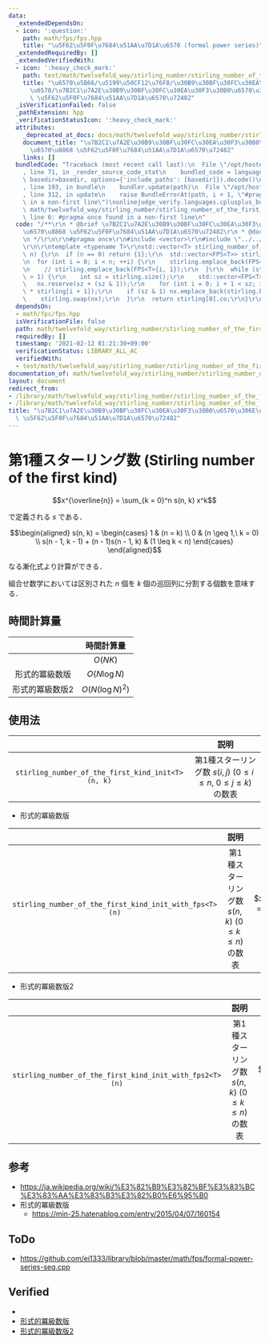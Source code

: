 ```yaml
---
data:
  _extendedDependsOn:
  - icon: ':question:'
    path: math/fps/fps.hpp
    title: "\u5F62\u5F0F\u7684\u51AA\u7D1A\u6570 (formal power series)"
  _extendedRequiredBy: []
  _extendedVerifiedWith:
  - icon: ':heavy_check_mark:'
    path: test/math/twelvefold_way/stirling_number/stirling_number_of_the_first_kind_init_with_fps2.test.cpp
    title: "\u6570\u5B66/\u5199\u50CF12\u76F8/\u30B9\u30BF\u30FC\u30EA\u30F3\u30B0\
      \u6570/\u7B2C1\u7A2E\u30B9\u30BF\u30FC\u30EA\u30F3\u30B0\u6570\u306E\u6570\u8868\
      \ \u5F62\u5F0F\u7684\u51AA\u7D1A\u6570\u72482"
  _isVerificationFailed: false
  _pathExtension: hpp
  _verificationStatusIcon: ':heavy_check_mark:'
  attributes:
    _deprecated_at_docs: docs/math/twelvefold_way/stirling_number/stirling_number_of_the_first_kind.md
    document_title: "\u7B2C1\u7A2E\u30B9\u30BF\u30FC\u30EA\u30F3\u30B0\u6570\u306E\
      \u6570\u8868 \u5F62\u5F0F\u7684\u51AA\u7D1A\u6570\u72482"
    links: []
  bundledCode: "Traceback (most recent call last):\n  File \"/opt/hostedtoolcache/Python/3.9.1/x64/lib/python3.9/site-packages/onlinejudge_verify/documentation/build.py\"\
    , line 71, in _render_source_code_stat\n    bundled_code = language.bundle(stat.path,\
    \ basedir=basedir, options={'include_paths': [basedir]}).decode()\n  File \"/opt/hostedtoolcache/Python/3.9.1/x64/lib/python3.9/site-packages/onlinejudge_verify/languages/cplusplus.py\"\
    , line 193, in bundle\n    bundler.update(path)\n  File \"/opt/hostedtoolcache/Python/3.9.1/x64/lib/python3.9/site-packages/onlinejudge_verify/languages/cplusplus_bundle.py\"\
    , line 312, in update\n    raise BundleErrorAt(path, i + 1, \"#pragma once found\
    \ in a non-first line\")\nonlinejudge_verify.languages.cplusplus_bundle.BundleErrorAt:\
    \ math/twelvefold_way/stirling_number/stirling_number_of_the_first_kind_init_with_fps2.hpp:\
    \ line 6: #pragma once found in a non-first line\n"
  code: "/**\r\n * @brief \u7B2C1\u7A2E\u30B9\u30BF\u30FC\u30EA\u30F3\u30B0\u6570\u306E\
    \u6570\u8868 \u5F62\u5F0F\u7684\u51AA\u7D1A\u6570\u72482\r\n * @docs docs/math/twelvefold_way/stirling_number/stirling_number_of_the_first_kind.md\r\
    \n */\r\n\r\n#pragma once\r\n#include <vector>\r\n#include \"../../fps/fps.hpp\"\
    \r\n\r\ntemplate <typename T>\r\nstd::vector<T> stirling_number_of_the_first_kind_init_with_fps2(int\
    \ n) {\r\n  if (n == 0) return {1};\r\n  std::vector<FPS<T>> stirling;\r\n  stirling.reserve(n);\r\
    \n  for (int i = 0; i < n; ++i) {\r\n    stirling.emplace_back(FPS<T>{-i, 1});\r\
    \n    // stirling.emplace_back(FPS<T>{i, 1});\r\n  }\r\n  while (stirling.size()\
    \ > 1) {\r\n    int sz = stirling.size();\r\n    std::vector<FPS<T>> nx;\r\n \
    \   nx.reserve(sz + (sz & 1));\r\n    for (int i = 0; i + 1 < sz; i += 2) nx.emplace_back(stirling[i]\
    \ * stirling[i + 1]);\r\n    if (sz & 1) nx.emplace_back(stirling.back());\r\n\
    \    stirling.swap(nx);\r\n  }\r\n  return stirling[0].co;\r\n}\r\n"
  dependsOn:
  - math/fps/fps.hpp
  isVerificationFile: false
  path: math/twelvefold_way/stirling_number/stirling_number_of_the_first_kind_init_with_fps2.hpp
  requiredBy: []
  timestamp: '2021-02-12 01:21:30+09:00'
  verificationStatus: LIBRARY_ALL_AC
  verifiedWith:
  - test/math/twelvefold_way/stirling_number/stirling_number_of_the_first_kind_init_with_fps2.test.cpp
documentation_of: math/twelvefold_way/stirling_number/stirling_number_of_the_first_kind_init_with_fps2.hpp
layout: document
redirect_from:
- /library/math/twelvefold_way/stirling_number/stirling_number_of_the_first_kind_init_with_fps2.hpp
- /library/math/twelvefold_way/stirling_number/stirling_number_of_the_first_kind_init_with_fps2.hpp.html
title: "\u7B2C1\u7A2E\u30B9\u30BF\u30FC\u30EA\u30F3\u30B0\u6570\u306E\u6570\u8868\
  \ \u5F62\u5F0F\u7684\u51AA\u7D1A\u6570\u72482"
---
```

# 第1種スターリング数 (Stirling number of the first kind)

$$x^{\overline{n}} = \sum_{k = 0}^n s(n, k) x^k$$

で定義される $s$ である．

$$\begin{aligned} s(n, k) = \begin{cases} 1 & (n = k) \\ 0 & (n \geq 1,\ k = 0) \\ s(n - 1, k - 1) + (n - 1)s(n - 1, k) & (1 \leq k < n) \end{cases} \end{aligned}$$

なる漸化式より計算ができる．

組合せ数学においては区別された $n$ 個を $k$ 個の巡回列に分割する個数を意味する．


## 時間計算量

||時間計算量|
|:--:|:--:|
||$O(NK)$|
|形式的冪級数版|$O(N\log{N})$|
|形式的冪級数版2|$O(N(\log{N})^2)$|


## 使用法

||説明|
|:--:|:--:|
|`stirling_number_of_the_first_kind_init<T>(n, k)`|第1種スターリング数 $s(i, j) \ (0 \leq i \leq n,\ 0 \leq j \leq k)$ の数表|

- 形式的冪級数版

||説明|備考|
|:--:|:--:|:--:|
|`stirling_number_of_the_first_kind_init_with_fps<T>(n)`|第1種スターリング数 $s(n, k) \ (0 \leq k \leq n)$ の数表|$x^{\underline{n}} = \sum_{k = 0}^n s(n, k) x^k$|

- 形式的冪級数版2

||説明|備考|
|:--:|:--:|:--:|
|`stirling_number_of_the_first_kind_init_with_fps2<T>(n)`|第1種スターリング数 $s(n, k) \ (0 \leq k \leq n)$ の数表|$x^{\underline{n}} = \sum_{k = 0}^n s(n, k) x^k$|


## 参考

- https://ja.wikipedia.org/wiki/%E3%82%B9%E3%82%BF%E3%83%BC%E3%83%AA%E3%83%B3%E3%82%B0%E6%95%B0
- 形式的冪級数版
  - https://min-25.hatenablog.com/entry/2015/04/07/160154

## ToDo

- https://github.com/ei1333/library/blob/master/math/fps/formal-power-series-seq.cpp


## Verified

- []()
- [形式的冪級数版](https://judge.yosupo.jp/submission/4637)
- [形式的冪級数版2](https://judge.yosupo.jp/submission/4638)
